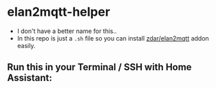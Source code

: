# elan2mqtt-helper
- I don't have a better name for this..
- In this repo is just a `.sh` file so you can install [zdar/elan2mqtt](https://github.com/zdar/elan2mqtt) addon easily.

## Run this in your Terminal / SSH with Home Assistant:
 

